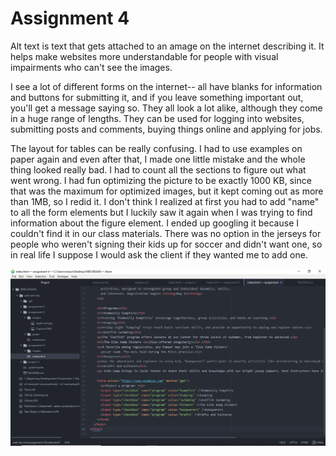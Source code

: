 # Assignment 4

Alt text is text that gets attached to an amage on the internet describing it. It helps make websites more understandable for 
people with visual impairments who can't see the images.

I see a lot of different forms on the internet-- all have 
blanks for information and buttons for submitting it, and if you leave something important out, you'll get a message saying so. 
They all look a lot alike, although they come in a huge range of lengths. They can be used for logging into websites, submitting posts
and comments, buying things online and applying for jobs.

The layout for tables can be really confusing. I had to use examples on paper again and even after that, I made one little mistake and the whole 
thing looked really bad. I had to count all the sections to figure out what went wrong. I had fun optimizing the picture to be exactly 1000 KB, 
since that was the maximum for optimized images, but it kept coming out as more than 1MB, so I redid it. I don't think I realized at first you had to add "name" to all the form elements but I luckily
saw it again when I was trying to find information about the figure element. I ended up googling it because I couldn't find it in our class 
materials. There was no option in the jerseys for people who weren't signing their kids up for soccer and didn't want one, so in real
life I suppose I would ask the client if they wanted me to add one.

![](../a4-screenshot.PNG)
